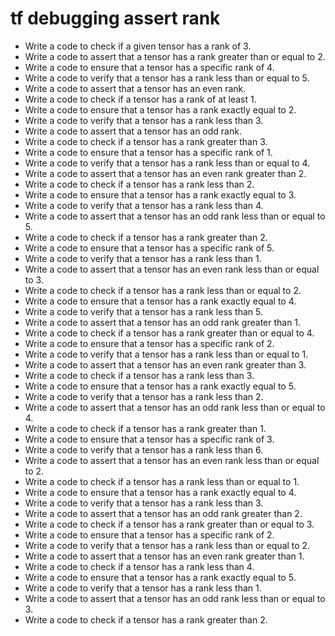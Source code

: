 # tf debugging assert rank

- Write a code to check if a given tensor has a rank of 3.
- Write a code to assert that a tensor has a rank greater than or equal to 2.
- Write a code to ensure that a tensor has a specific rank of 4.
- Write a code to verify that a tensor has a rank less than or equal to 5.
- Write a code to assert that a tensor has an even rank.
- Write a code to check if a tensor has a rank of at least 1.
- Write a code to ensure that a tensor has a rank exactly equal to 2.
- Write a code to verify that a tensor has a rank less than 3.
- Write a code to assert that a tensor has an odd rank.
- Write a code to check if a tensor has a rank greater than 3.
- Write a code to ensure that a tensor has a specific rank of 1.
- Write a code to verify that a tensor has a rank less than or equal to 4.
- Write a code to assert that a tensor has an even rank greater than 2.
- Write a code to check if a tensor has a rank less than 2.
- Write a code to ensure that a tensor has a rank exactly equal to 3.
- Write a code to verify that a tensor has a rank less than 4.
- Write a code to assert that a tensor has an odd rank less than or equal to 5.
- Write a code to check if a tensor has a rank greater than 2.
- Write a code to ensure that a tensor has a specific rank of 5.
- Write a code to verify that a tensor has a rank less than 1.
- Write a code to assert that a tensor has an even rank less than or equal to 3.
- Write a code to check if a tensor has a rank less than or equal to 2.
- Write a code to ensure that a tensor has a rank exactly equal to 4.
- Write a code to verify that a tensor has a rank less than 5.
- Write a code to assert that a tensor has an odd rank greater than 1.
- Write a code to check if a tensor has a rank greater than or equal to 4.
- Write a code to ensure that a tensor has a specific rank of 2.
- Write a code to verify that a tensor has a rank less than or equal to 1.
- Write a code to assert that a tensor has an even rank greater than 3.
- Write a code to check if a tensor has a rank less than 3.
- Write a code to ensure that a tensor has a rank exactly equal to 5.
- Write a code to verify that a tensor has a rank less than 2.
- Write a code to assert that a tensor has an odd rank less than or equal to 4.
- Write a code to check if a tensor has a rank greater than 1.
- Write a code to ensure that a tensor has a specific rank of 3.
- Write a code to verify that a tensor has a rank less than 6.
- Write a code to assert that a tensor has an even rank less than or equal to 2.
- Write a code to check if a tensor has a rank less than or equal to 1.
- Write a code to ensure that a tensor has a rank exactly equal to 4.
- Write a code to verify that a tensor has a rank less than 3.
- Write a code to assert that a tensor has an odd rank greater than 2.
- Write a code to check if a tensor has a rank greater than or equal to 3.
- Write a code to ensure that a tensor has a specific rank of 2.
- Write a code to verify that a tensor has a rank less than or equal to 2.
- Write a code to assert that a tensor has an even rank greater than 1.
- Write a code to check if a tensor has a rank less than 4.
- Write a code to ensure that a tensor has a rank exactly equal to 5.
- Write a code to verify that a tensor has a rank less than 1.
- Write a code to assert that a tensor has an odd rank less than or equal to 3.
- Write a code to check if a tensor has a rank greater than 2.